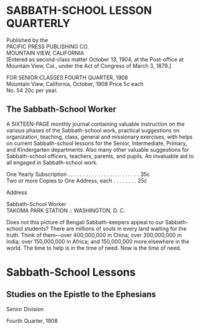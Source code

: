 # SABBATH-SCHOOL LESSON QUARTERLY

Published by the  
PACIFIC PRESS PUBLISHING CO.  
MOUNTAIN VIEW, CALIFORNIA  
[Entered as second-class matter October 13, 1904, at the Post-office at Mountain View, Cal., under the Act of Congress of March 3, 1879.]

FOR SENIOR CLASSES                                  FOURTH QUARTER, 1908  
Mountain View, California, October, 1908                 Price 5c each  
No. 54                                                   20c per year.

## The Sabbath-School Worker

A SIXTEEN-PAGE monthly journal containing valuable instruction on the various phases of the Sabbath-school work, practical suggestions on organization, teaching, class, general and missionary exercises, with helps on current Sabbath-school lessons for the Senior, Intermediate, Primary, and Kindergarten departments. Also many other valuable suggestions for Sabbath-school officers, teachers, parents, and pupils. An invaluable aid to all engaged in Sabbath-school work.

One Yearly Subscription . . . . . . . . . . . . . . . . . . . . . . . . 35c  
Two or more Copies to One Address, each . . . . . . . . 25c

Address

Sabbath-School Worker  
TAKOMA PARK STATION :: WASHINGTON, D. C.

Does not this picture of Bengali Sabbath-keepers appeal to our Sabbath-school students? There are millions of souls in every land waiting for the truth. Think of them—over 400,000,000 in China; over 300,000,000 in India; over 150,000,000 in Africa; and 150,000,000 more elsewhere in the world. The time to help is in the time of need. Now is the time of need.

# Sabbath-School Lessons

## Studies on the Epistle to the Ephesians
Senior Division

Fourth Quarter, 1908